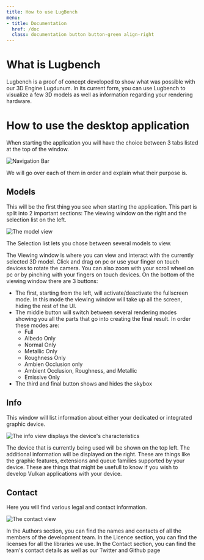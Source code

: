 ```yaml
---
title: How to use LugBench
menu:
- title: Documentation
  href: /doc
  class: documentation button button-green align-right
---
```


# What is Lugbench

Lugbench is a proof of concept developed to show what was possible with our 3D Engine Lugdunum. In its current form, you can use Lugbench to visualize a few 3D models as well as information regarding your rendering hardware.

# How to use the desktop application

When starting the application you will have the choice between 3 tabs listed at the top of the window.

![Navigation Bar](https://i.imgur.com/usTYWsL.png)

We will go over each of them in order and explain what their purpose is.

## Models

This will be the first thing you see when starting the application. This part is split into 2 important sections: The viewing window on the right and the selection list on the left.

![The model view](https://i.imgur.com/3H5dCsD.png)

The Selection list lets you chose between several models to view.

The Viewing window is where you can view and interact with the currently selected 3D model. Click and drag on pc or use your finger on touch devices to rotate the camera. You can also zoom with your scroll wheel on pc or by pinching with your fingers on touch devices.
On the bottom of the viewing window there are 3 buttons:
- The first, starting from the left, will activate/deactivate the fullscreen mode. In this mode the viewing window will take up all the screen, hiding the rest of the UI.
- The middle button will switch between several rendering modes showing you all the parts that go into creating the final result.
In order these modes are:
    - Full
    - Albedo Only
    - Normal Only
    - Metallic Only
    - Roughness Only
    - Ambien Occlusion only
    - Ambient Occlusion, Roughness, and Metallic
    - Emissive Only
- The third and final button shows and hides the skybox

## Info

This window will list information about either your dedicated or integrated graphic device.

![The info view displays the device's characteristics](https://i.imgur.com/AqBAd4B.png)

The device that is currently being used will be shown on the top left.
The additional information will be displayed on the right.
These are things like the graphic features, extensions and queue families supported by your device. These are things that might be usefull to know if you wish to develop Vulkan applications with your device.

## Contact

Here you will find various legal and contact information.

![The contact view](https://i.imgur.com/C5KyLMc.png)

In the Authors section, you can find the names and contacts of all the members of the development team.
In the Licence section, you can find the licenses for all the libraries we use.
In the Contact section, you can find the team's contact details as well as our Twitter and Github page 